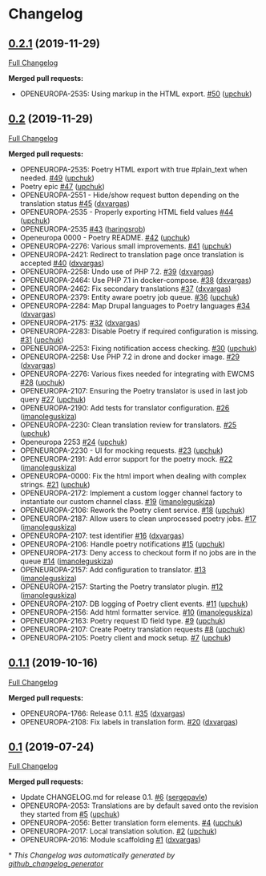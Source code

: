 # Changelog

## [0.2.1](https://github.com/openeuropa/oe_translation/tree/0.2.1) (2019-11-29)

[Full Changelog](https://github.com/openeuropa/oe_translation/compare/0.2...0.2.1)

**Merged pull requests:**

- OPENEUROPA-2535: Using markup in the HTML export. [\#50](https://github.com/openeuropa/oe_translation/pull/50) ([upchuk](https://github.com/upchuk))

## [0.2](https://github.com/openeuropa/oe_translation/tree/0.2) (2019-11-29)

[Full Changelog](https://github.com/openeuropa/oe_translation/compare/0.1.1...0.2)

**Merged pull requests:**

- OPENEUROPA-2535: Poetry HTML export with true \#plain\_text when needed. [\#49](https://github.com/openeuropa/oe_translation/pull/49) ([upchuk](https://github.com/upchuk))
- Poetry epic [\#47](https://github.com/openeuropa/oe_translation/pull/47) ([upchuk](https://github.com/upchuk))
- OPENEUROPA-2551 - Hide/show request button depending on the translation status [\#45](https://github.com/openeuropa/oe_translation/pull/45) ([dxvargas](https://github.com/dxvargas))
- OPENEUROPA-2535 - Properly exporting HTML field values [\#44](https://github.com/openeuropa/oe_translation/pull/44) ([upchuk](https://github.com/upchuk))
- OPENEUROPA-2535 [\#43](https://github.com/openeuropa/oe_translation/pull/43) ([haringsrob](https://github.com/haringsrob))
- Openeuropa 0000 - Poetry README. [\#42](https://github.com/openeuropa/oe_translation/pull/42) ([upchuk](https://github.com/upchuk))
- OPENEUROPA-2276: Various small improvements. [\#41](https://github.com/openeuropa/oe_translation/pull/41) ([upchuk](https://github.com/upchuk))
- OPENEUROPA-2421: Redirect to translation page once translation is accepted [\#40](https://github.com/openeuropa/oe_translation/pull/40) ([dxvargas](https://github.com/dxvargas))
- OPENEUROPA-2258: Undo use of PHP 7.2. [\#39](https://github.com/openeuropa/oe_translation/pull/39) ([dxvargas](https://github.com/dxvargas))
- OPENEUROPA-2464: Use PHP 7.1 in docker-compose. [\#38](https://github.com/openeuropa/oe_translation/pull/38) ([dxvargas](https://github.com/dxvargas))
- OPENEUROPA-2462: Fix secondary translations [\#37](https://github.com/openeuropa/oe_translation/pull/37) ([dxvargas](https://github.com/dxvargas))
- OPENEUROPA-2379: Entity aware poetry job queue. [\#36](https://github.com/openeuropa/oe_translation/pull/36) ([upchuk](https://github.com/upchuk))
- OPENEUROPA-2284: Map Drupal languages to Poetry languages [\#34](https://github.com/openeuropa/oe_translation/pull/34) ([dxvargas](https://github.com/dxvargas))
- OPENEUROPA-2175:  [\#32](https://github.com/openeuropa/oe_translation/pull/32) ([dxvargas](https://github.com/dxvargas))
- OPENEUROPA-2283: Disable Poetry if required configuration is missing. [\#31](https://github.com/openeuropa/oe_translation/pull/31) ([upchuk](https://github.com/upchuk))
- OPENEUROPA-2253: Fixing notification access checking. [\#30](https://github.com/openeuropa/oe_translation/pull/30) ([upchuk](https://github.com/upchuk))
- OPENEUROPA-2258: Use PHP 7.2 in drone and docker image. [\#29](https://github.com/openeuropa/oe_translation/pull/29) ([dxvargas](https://github.com/dxvargas))
- OPENEUROPA-2276: Various fixes needed for integrating with EWCMS [\#28](https://github.com/openeuropa/oe_translation/pull/28) ([upchuk](https://github.com/upchuk))
- OPENEUROPA-2107: Ensuring the Poetry translator is used in last job query [\#27](https://github.com/openeuropa/oe_translation/pull/27) ([upchuk](https://github.com/upchuk))
- OPENEUROPA-2190: Add tests for translator configuration. [\#26](https://github.com/openeuropa/oe_translation/pull/26) ([imanoleguskiza](https://github.com/imanoleguskiza))
- OPENEUROPA-2230: Clean translation review for translators. [\#25](https://github.com/openeuropa/oe_translation/pull/25) ([upchuk](https://github.com/upchuk))
- Openeuropa 2253 [\#24](https://github.com/openeuropa/oe_translation/pull/24) ([upchuk](https://github.com/upchuk))
- OPENEUROPA-2230 - UI for mocking requests. [\#23](https://github.com/openeuropa/oe_translation/pull/23) ([upchuk](https://github.com/upchuk))
- OPENEUROPA-2191: Add error support for the poetry mock. [\#22](https://github.com/openeuropa/oe_translation/pull/22) ([imanoleguskiza](https://github.com/imanoleguskiza))
- OPENEUROPA-0000: Fix the html import when dealing with complex strings. [\#21](https://github.com/openeuropa/oe_translation/pull/21) ([upchuk](https://github.com/upchuk))
- OPENEUROPA-2172: Implement a custom logger channel factory to instantiate our custom channel class. [\#19](https://github.com/openeuropa/oe_translation/pull/19) ([imanoleguskiza](https://github.com/imanoleguskiza))
- OPENEUROPA-2106: Rework the Poetry client service. [\#18](https://github.com/openeuropa/oe_translation/pull/18) ([upchuk](https://github.com/upchuk))
- OPENEUROPA-2187: Allow users to clean unprocessed poetry jobs. [\#17](https://github.com/openeuropa/oe_translation/pull/17) ([imanoleguskiza](https://github.com/imanoleguskiza))
- OPENEUROPA-2107: test identifier [\#16](https://github.com/openeuropa/oe_translation/pull/16) ([dxvargas](https://github.com/dxvargas))
- OPENEUROPA-2106: Handle poetry notifications [\#15](https://github.com/openeuropa/oe_translation/pull/15) ([upchuk](https://github.com/upchuk))
- OPENEUROPA-2173: Deny access to checkout form if no jobs are in the queue [\#14](https://github.com/openeuropa/oe_translation/pull/14) ([imanoleguskiza](https://github.com/imanoleguskiza))
- OPENEUROPA-2157: Add configuration to translator. [\#13](https://github.com/openeuropa/oe_translation/pull/13) ([imanoleguskiza](https://github.com/imanoleguskiza))
- OPENEUROPA-2157: Starting the Poetry translator plugin. [\#12](https://github.com/openeuropa/oe_translation/pull/12) ([imanoleguskiza](https://github.com/imanoleguskiza))
- OPENEUROPA-2107: DB logging of Poetry client events. [\#11](https://github.com/openeuropa/oe_translation/pull/11) ([upchuk](https://github.com/upchuk))
- OPENEUROPA-2156: Add html formatter service. [\#10](https://github.com/openeuropa/oe_translation/pull/10) ([imanoleguskiza](https://github.com/imanoleguskiza))
- OPENEUROPA-2163: Poetry request ID field type. [\#9](https://github.com/openeuropa/oe_translation/pull/9) ([upchuk](https://github.com/upchuk))
- OPENEUROPA-2107: Create Poetry translation requests [\#8](https://github.com/openeuropa/oe_translation/pull/8) ([upchuk](https://github.com/upchuk))
- OPENEUROPA-2105: Poetry client and mock setup. [\#7](https://github.com/openeuropa/oe_translation/pull/7) ([upchuk](https://github.com/upchuk))

## [0.1.1](https://github.com/openeuropa/oe_translation/tree/0.1.1) (2019-10-16)

[Full Changelog](https://github.com/openeuropa/oe_translation/compare/0.1...0.1.1)

**Merged pull requests:**

- OPENEUROPA-1766: Release 0.1.1. [\#35](https://github.com/openeuropa/oe_translation/pull/35) ([dxvargas](https://github.com/dxvargas))
- OPENEUROPA-2108: Fix labels in translation form. [\#20](https://github.com/openeuropa/oe_translation/pull/20) ([dxvargas](https://github.com/dxvargas))

## [0.1](https://github.com/openeuropa/oe_translation/tree/0.1) (2019-07-24)

[Full Changelog](https://github.com/openeuropa/oe_translation/compare/caa00219e851dbc973e20cab98723eac7425e09d...0.1)

**Merged pull requests:**

- Update CHANGELOG.md for release 0.1. [\#6](https://github.com/openeuropa/oe_translation/pull/6) ([sergepavle](https://github.com/sergepavle))
- OPENEUROPA-2053: Translations are by default saved onto the revision they started from [\#5](https://github.com/openeuropa/oe_translation/pull/5) ([upchuk](https://github.com/upchuk))
- OPENEUROPA-2056: Better translation form elements. [\#4](https://github.com/openeuropa/oe_translation/pull/4) ([upchuk](https://github.com/upchuk))
- OPENEUROPA-2017: Local translation solution. [\#2](https://github.com/openeuropa/oe_translation/pull/2) ([upchuk](https://github.com/upchuk))
- OPENEUROPA-2016: Module scaffolding [\#1](https://github.com/openeuropa/oe_translation/pull/1) ([dxvargas](https://github.com/dxvargas))



\* *This Changelog was automatically generated by [github_changelog_generator](https://github.com/github-changelog-generator/github-changelog-generator)*
